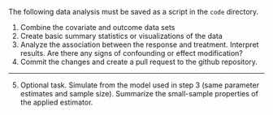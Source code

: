 
The following data analysis must be saved as a script in the `code` directory.

1. Combine the covariate and outcome data sets
2. Create basic summary statistics or visualizations of the data
3. Analyze the association between the response and treatment. Interpret
   results. Are there any signs of confounding or effect modification?
4. Commit the changes and create a pull request to the
   github repository.
---
5. Optional task. Simulate from the model used in step 3 (same parameter
   estimates and sample size). Summarize the small-sample properties of the
   applied estimator.
